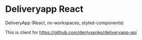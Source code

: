 # Deliveryapp React

DeliveryApp (React, nx-workspaces, styled-components)

This is client for https://github.com/denlysenko/deliveryapp-api

